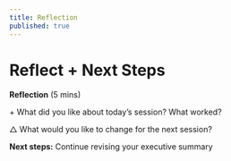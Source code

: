 ```yaml
---
title: Reflection
published: true
---
```

# Reflect + Next Steps 

**Reflection**
(5 mins)

\+ What did you like about today’s session? What worked?

△ What would you like to change for the next session?

**Next steps:** Continue revising your executive summary
